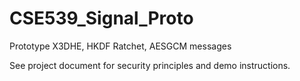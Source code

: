 # CSE539_Signal_Proto
Prototype X3DHE, HKDF Ratchet, AESGCM messages

See project document for security principles and demo instructions.
